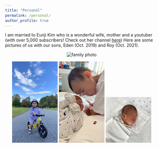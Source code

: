 ```yaml
---
title: "Personal"
permalink: /personal/
author_profile: true
---
```


I am married to Eunji Kim who is a wonderful wife, mother and a youtuber (with over 5,000 subscribers! Check out her channel [here](https://www.youtube.com/channel/UCErvsKam2e3mVsyZEGYGRFA))
Here are some pictures of us with our sons, Eden (Oct. 2019) and Roy (Oct. 2021).

<p align="center">
  <img src="/images/personal/family.jpg" alt="family photo" width="500"/>
</p>

<p align="center">
<img src="/images/personal/Eden_bike.jpg" alt="Eden bike" width="150"/>
<img src="/images/personal/EdenRoy.jpg" alt="Eden Roy" width="150"/> 
<img src="/images/personal/Roy.jpg" alt="Roy" width="150"/>
</p>
